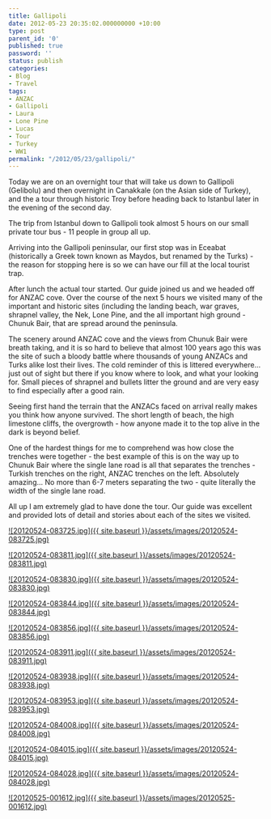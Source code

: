 ```yaml
---
title: Gallipoli
date: 2012-05-23 20:35:02.000000000 +10:00
type: post
parent_id: '0'
published: true
password: ''
status: publish
categories:
- Blog
- Travel
tags:
- ANZAC
- Gallipoli
- Laura
- Lone Pine
- Lucas
- Tour
- Turkey
- WW1
permalink: "/2012/05/23/gallipoli/"
---
```

Today we are on an overnight tour that will take us down to Gallipoli (Gelibolu) and then overnight in Canakkale (on the Asian side of Turkey), and the a tour through historic Troy before heading back to Istanbul later in the evening of the second day.

The trip from Istanbul down to Gallipoli took almost 5 hours on our small private tour bus - 11 people in group all up.

Arriving into the Gallipoli peninsular, our first stop was in Eceabat (historically a Greek town known as Maydos, but renamed by the Turks) - the reason for stopping here is so we can have our fill at the local tourist trap.

After lunch the actual tour started. Our guide joined us and we headed off for ANZAC cove. Over the course of the next 5 hours we visited many of the important and historic sites (including the landing beach, war graves, shrapnel valley, the Nek, Lone Pine, and the all important high ground - Chunuk Bair, that are spread around the peninsula.

The scenery around ANZAC cove and the views from Chunuk Bair were breath taking, and it is so hard to believe that almost 100 years ago this was the site of such a bloody battle where thousands of young ANZACs and Turks alike lost their lives. The cold reminder of this is littered everywhere... just out of sight but there if you know where to look, and what your looking for. Small pieces of shrapnel and bullets litter the ground and are very easy to find especially after a good rain.

Seeing first hand the terrain that the ANZACs faced on arrival really makes you think how anyone survived. The short length of beach, the high limestone cliffs, the overgrowth - how anyone made it to the top alive in the dark is beyond belief.

One of the hardest things for me to comprehend was how close the trenches were together - the best example of this is on the way up to Chunuk Bair where the single lane road is all that separates the trenches - Turkish trenches on the right, ANZAC trenches on the left. Absolutely amazing... No more than 6-7 meters separating the two - quite literally the width of the single lane road.

All up I am extremely glad to have done the tour. Our guide was excellent and provided lots of detail and stories about each of the sites we visited.

[![20120524-083725.jpg]({{ site.baseurl }}/assets/images/20120524-083725.jpg)](http://modrich.files.wordpress.com/2012/05/20120524-083725.jpg)

[![20120524-083811.jpg]({{ site.baseurl }}/assets/images/20120524-083811.jpg)](http://modrich.files.wordpress.com/2012/05/20120524-083811.jpg)

[![20120524-083830.jpg]({{ site.baseurl }}/assets/images/20120524-083830.jpg)](http://modrich.files.wordpress.com/2012/05/20120524-083830.jpg)

[![20120524-083844.jpg]({{ site.baseurl }}/assets/images/20120524-083844.jpg)](http://modrich.files.wordpress.com/2012/05/20120524-083844.jpg)

[![20120524-083856.jpg]({{ site.baseurl }}/assets/images/20120524-083856.jpg)](http://modrich.files.wordpress.com/2012/05/20120524-083856.jpg)

[![20120524-083911.jpg]({{ site.baseurl }}/assets/images/20120524-083911.jpg)](http://modrich.files.wordpress.com/2012/05/20120524-083911.jpg)

[![20120524-083938.jpg]({{ site.baseurl }}/assets/images/20120524-083938.jpg)](http://modrich.files.wordpress.com/2012/05/20120524-083938.jpg)

[![20120524-083953.jpg]({{ site.baseurl }}/assets/images/20120524-083953.jpg)](http://modrich.files.wordpress.com/2012/05/20120524-083953.jpg)

[![20120524-084008.jpg]({{ site.baseurl }}/assets/images/20120524-084008.jpg)](http://modrich.files.wordpress.com/2012/05/20120524-084008.jpg)

[![20120524-084015.jpg]({{ site.baseurl }}/assets/images/20120524-084015.jpg)](http://modrich.files.wordpress.com/2012/05/20120524-084015.jpg)

[![20120524-084028.jpg]({{ site.baseurl }}/assets/images/20120524-084028.jpg)](http://modrich.files.wordpress.com/2012/05/20120524-084028.jpg)

[![20120525-001612.jpg]({{ site.baseurl }}/assets/images/20120525-001612.jpg)](http://modrich.files.wordpress.com/2012/05/20120525-001612.jpg)

